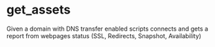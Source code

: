 # get_assets
Given a domain with DNS transfer enabled scripts connects and gets a report from webpages status (SSL, Redirects, Snapshot, Availability)
